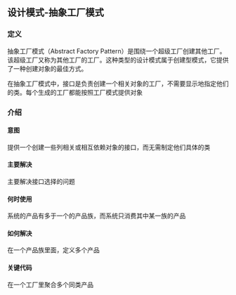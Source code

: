 ## 设计模式-抽象工厂模式

### 定义

抽象工厂模式（Abstract Factory Pattern）是围绕一个超级工厂创建其他工厂。该超级工厂又称为其他工厂的工厂。这种类型的设计模式属于创建型模式，它提供了一种创建对象的最佳方式。

在抽象工厂模式中，接口是负责创建一个相关对象的工厂，不需要显示地指定他们的类。每个生成的工厂都能按照工厂模式提供对象

### 介绍

#### 意图
提供一个创建一些列相关或相互依赖对象的接口，而无需制定他们具体的类

#### 主要解决
主要解决接口选择的问题

#### 何时使用
系统的产品有多于一个的产品族，而系统只消费其中某一族的产品

#### 如何解决
在一个产品族里面，定义多个产品

#### 关键代码
在一个工厂里聚合多个同类产品

